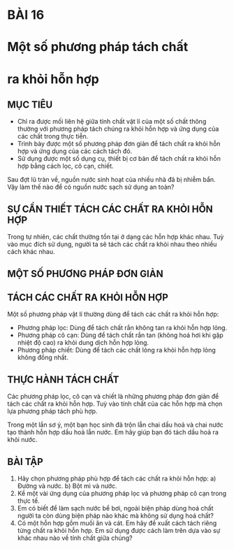 # BÀI 16
# Một số phương pháp tách chất
# ra khỏi hỗn hợp

## MỤC TIÊU
- Chỉ ra được mối liên hệ giữa tính chất vật lí của một số chất thông thường với phương pháp tách chúng ra khỏi hỗn hợp và ứng dụng của các chất trong thực tiễn.
- Trình bày được một số phương pháp đơn giản để tách chất ra khỏi hỗn hợp và ứng dụng của các cách tách đó.
- Sử dụng được một số dụng cụ, thiết bị cơ bản để tách chất ra khỏi hỗn hợp bằng cách lọc, cô cạn, chiết.

Sau đợt lũ tràn về, nguồn nước sinh hoạt của nhiều nhà đã bị nhiễm bẩn. Vậy làm thế nào để có nguồn nước sạch sử dụng an toàn?

## SỰ CẦN THIẾT TÁCH CÁC CHẤT RA KHỎI HỖN HỢP

Trong tự nhiên, các chất thường tồn tại ở dạng các hỗn hợp khác nhau. Tuỳ vào mục đích sử dụng, người ta sẽ tách các chất ra khỏi nhau theo nhiều cách khác nhau.

## MỘT SỐ PHƯƠNG PHÁP ĐƠN GIẢN
## TÁCH CÁC CHẤT RA KHỎI HỖN HỢP

Một số phương pháp vật lí thường dùng để tách các chất ra khỏi hỗn hợp:
- Phương pháp lọc: Dùng để tách chất rắn không tan ra khỏi hỗn hợp lỏng.
- Phương pháp cô cạn: Dùng để tách chất rắn tan (không hoá hơi khi gặp nhiệt độ cao) ra khỏi dung dịch hỗn hợp lỏng.
- Phương pháp chiết: Dùng để tách các chất lỏng ra khỏi hỗn hợp lỏng không đồng nhất.

## THỰC HÀNH TÁCH CHẤT

Các phương pháp lọc, cô cạn và chiết là những phương pháp đơn giản để tách các chất ra khỏi hỗn hợp. Tuỳ vào tính chất của các hỗn hợp mà chọn lựa phương pháp tách phù hợp.

Trong một lần sơ ý, một bạn học sinh đã trộn lẫn chai dầu hoả và chai nước tạo thành hỗn hợp dầu hoả lẫn nước. Em hãy giúp bạn đó tách dầu hoả ra khỏi nước.

## BÀI TẬP
1. Hãy chọn phương pháp phù hợp để tách các chất ra khỏi hỗn hợp:
    a) Đường và nước.
    b) Bột mì và nước.
2. Kể một vài ứng dụng của phương pháp lọc và phương pháp cô cạn trong thực tế.
3. Em có biết để làm sạch nước bể bơi, ngoài biện pháp dùng hoá chất người ta còn dùng biện pháp nào khác mà không sử dụng hoá chất?
4. Có một hỗn hợp gồm muối ăn và cát. Em hãy đề xuất cách tách riêng từng chất ra khỏi hỗn hợp. Em sử dụng được cách làm trên dựa vào sự khác nhau nào về tính chất giữa chúng?

